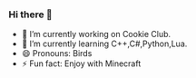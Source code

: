 ### Hi there 👋

- 🔭 I’m currently working on Cookie Club.
- 🌱 I’m currently learning C++,C#,Python,Lua.
- 😄 Pronouns: Birds
- ⚡ Fun fact: Enjoy with Minecraft
